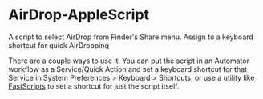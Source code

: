 # AirDrop-AppleScript
A script to select AirDrop from Finder's Share menu. Assign to a keyboard shortcut for quick AirDropping

There are a couple ways to use it. You can put the script in an Automator workflow as a Service/Quick Action and set a keyboard shortcut for that Service in System Preferences > Keyboard > Shortcuts, or use a utility like [FastScripts](https://red-sweater.com/fastscripts/) to set a shortcut for just the script itself.
